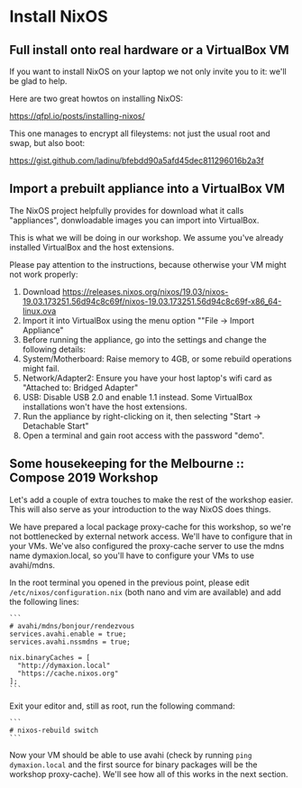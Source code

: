 # Install NixOS


## Full install onto real hardware or a VirtualBox VM

If you want to install NixOS on your laptop we not only invite you to it: we'll
be glad to help.

Here are two great howtos on installing NixOS:

https://qfpl.io/posts/installing-nixos/

This one manages to encrypt all fileystems: not just the usual root and swap,
but also boot:

https://gist.github.com/ladinu/bfebdd90a5afd45dec811296016b2a3f


## Import a prebuilt appliance into a VirtualBox VM

The NixOS project helpfully provides for download what it calls "appliances",
donwloadable images you can import into VirtualBox.

This is what we will be doing in our workshop. We assume you've already
installed VirtualBox and the host extensions.

Please pay attention to the instructions, because otherwise your VM might not
work properly:

1. Download https://releases.nixos.org/nixos/19.03/nixos-19.03.173251.56d94c8c69f/nixos-19.03.173251.56d94c8c69f-x86_64-linux.ova
1. Import it into VirtualBox using the menu option ""File -> Import Appliance"
1. Before running the appliance, go into the settings and change the following details:
  1. System/Motherboard: Raise memory to 4GB, or some rebuild operations might fail.
  1. Network/Adapter2: Ensure you have your host laptop's wifi card as "Attached to: Bridged Adapter"
  1. USB: Disable USB 2.0 and enable 1.1 instead. Some VirtualBox installations won't have the host extensions.
1. Run the appliance by right-clicking on it, then selecting "Start -> Detachable Start"
1. Open a terminal and gain root access with the password "demo".


## Some housekeeping for the Melbourne :: Compose 2019 Workshop

Let's add a couple of extra touches to make the rest of the workshop easier.
This will also serve as your introduction to the way NixOS does things.

We have prepared a local package proxy-cache for this workshop, so we're not
bottlenecked by external network access. We'll have to configure that in your
VMs. We've also configured the proxy-cache server to use the mdns name
dymaxion.local, so you'll have to configure your VMs to use avahi/mdns.

In the root terminal you opened in the previous point, please edit
`/etc/nixos/configuration.nix` (both nano and vim are available) and add the
following lines:

    ```
    # avahi/mdns/bonjour/rendezvous
    services.avahi.enable = true;
    services.avahi.nssmdns = true;

    nix.binaryCaches = [
      "http://dymaxion.local"
      "https://cache.nixos.org"
    ];
    ```
    
Exit your editor and, still as root, run the following command:

    ```
    # nixos-rebuild switch
    ```
    
Now your VM should be able to use avahi (check by running `ping dymaxion.local`
and the first source for binary packages will be the workshop proxy-cache).
We'll see how all of this works in the next section.
